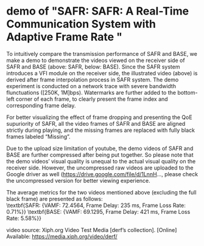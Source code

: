 # demo of "SAFR: SAFR: A Real-Time Communication System with Adaptive Frame Rate "


To intuitively compare the transmission performance of SAFR and BASE, we make a demo to demonstrate the videos viewed on the receiver side of SAFR and BASE (above: SAFR, below: BASE). Since the SAFR system introduces a VFI module on the receiver side, the illustrated video (above) is derived after frame interpolation process in SAFR system. The demo experiment is conducted on a network trace with severe bandwidth flunctuations ([250K, 1M]bps). Watermarks are further added to the bottom-left corner of each frame, to clearly present the frame index and corresponding frame delay.

For better visualizing the effect of frame dropping and presenting the QoE supuriority of SAFR, all the video frames of SAFR and BASE are aligned strictly during playing, and the missing frames are replaced with fully black frames labeled “Missing”.

Due to the upload size limitation of youtube, the demo videos of SAFR and BASE are further compressed after being put together. So please note that the demo videos’ visual quality is unequal to the actual visual quality on the receiver side. However, the uncompressed raw videos are uploaded to the Google driver as well (https://drive.google.com/file/d/1LnnH..., please check the uncompressed version for better viewing experience.

The average metrics for the two videos mentioned above (excluding the full black frame) are presented as follows:  
\textbf{SAFR: {VAMF: 72.4564, Frame Delay: 235 ms, Frame Loss Rate: 0.71%}}
\textbf{BASE: {VAMF: 69.1295, Frame Delay: 421 ms, Frame Loss Rate: 5.58%}}

video source: Xiph.org Video Test Media [derf’s collection]. [Online] Available: https://media.xiph.org/video/derf/
